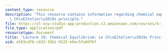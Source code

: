 ```yaml
---
content_type: resource
description: "This resource contains information regarding chemical equilibrium: Le\
  \ Ch\xE2telier\u2019s principle."
file: https://ol-ocw-studio-app-production.s3.amazonaws.com/courses/5-111sc-principles-of-chemical-science-fall-2014/e583cdf6c63235b19125e0ec5fa8dfbf_MIT5_111F14_Lec19.pdf
file_type: application/pdf
resourcetype: Document
title: "Lecture 19: Chemical Equilibrium: Le Ch\xE2telier\u2019s Principle"
uid: e583cdf6-c632-35b1-9125-e0ec5fa8dfbf
---
```

